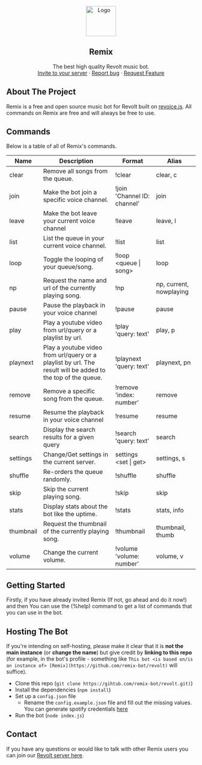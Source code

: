 <p align="center">
    <a href="https://github.com/remix-bot">
        <img src="https://i.imgur.com/dt5Ppu6.jpg" alt="Logo" width="80" height="80">
      </a>
    <h2 align="center">Remix</h2>
    <p align="center">
    The best high quality Revolt music bot.
        <br>
        <a href="https://app.revolt.chat/bot/01FVB28WQ9JHMWK8K7RD0F0VCW">Invite to your server</a>
        ·
        <a href="https://app.revolt.chat/invite/qvJEsmPt">Report bug</a>
        ·
        <a href="https://app.revolt.chat/invite/qvJEsmPt"> Request Feature</a>
    <a/>


## About The Project

Remix is a free and open source music bot for Revolt built on [revoice.js](https://github.com/ShadowLp174/revoice.js). All commands on Remix are free and will always be free to use.

## Commands  

Below is a table of all of Remix's commands.

|Name|Description|Format|Alias|
|---|---|---|---|
|clear|Remove all songs from the queue.|!clear|clear, c|
|join|Make the bot join a specific voice channel.|!join 'Channel ID: channel'|join|
|leave|Make the bot leave your current voice channel|!leave|leave, l|
|list|List the queue in your current voice channel.|!list|list|
|loop|Toggle the looping of your queue/song.|!loop <queue \| song>|loop|
|np|Request the name and url of the currently playing song.|!np|np, current, nowplaying|
|pause|Pause the playback in your voice channel|!pause|pause|
|play|Play a youtube video from url/query or a playlist by url.|!play 'query: text'|play, p|
|playnext|Play a youtube video from url/query or a playlist by url. The result will be added to the top of the queue.|!playnext 'query: text'|playnext, pn|
|remove|Remove a specific song from the queue.|!remove 'index: number'|remove|
|resume|Resume the playback in your voice channel|!resume|resume|
|search|Display the search results for a given query|!search 'query: text'|search|
|settings|Change/Get settings in the current server.|settings <set \| get>|settings, s|
|shuffle|Re-orders the queue randomly.|!shuffle|shuffle|
|skip|Skip the current playing song.|!skip|skip|
|stats|Display stats about the bot like the uptime.|!stats|stats, info|
|thumbnail|Request the thumbnail of the currently playing song.|!thumbnail|thumbnail, thumb|
|volume|Change the current volume.|!volume 'volume: number'|volume, v|

## Getting Started

Firstly, if you have already invited Remix (If not, go ahead and do it now!) and then You can use the (%help) command to get a list of commands that you can use in the bot.

## Hosting The Bot

If you're intending on self-hosting, please make it clear that it is **not the main instance** (or **change the name**) but give credit by **linking to this repo** (for example, in the bot's profile - something like `This bot <is based on/is an instance of> [Remix](https://github.com/remix-bot/revolt)` will suffice).

-   Clone this repo (`git clone https://gihtub.com/remix-bot/revolt.git)`)
-   Install the dependencies (`npm install`)
-   Set up a `config.json` file
    - Rename the `config.example.json` file and fill out the missing values. You can generate spotify credentials [here](https://developer.spotify.com/)
-   Run the bot (`node index.js`)

## Contact

If you have any questions or would like to talk with other Remix users you can join our <a href="https://app.revolt.chat/invite/qvJEsmPt"> Revolt server here</a>.
